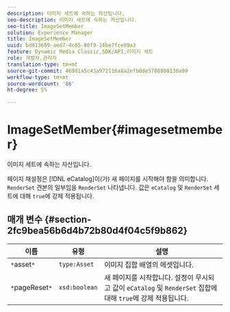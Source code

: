 ```yaml
---
description: 이미지 세트에 속하는 자산입니다.
seo-description: 이미지 세트에 속하는 자산입니다.
seo-title: ImageSetMember
solution: Experience Manager
title: ImageSetMember
uuid: bd013609-aed7-4c85-80f9-16be7fce99a3
feature: Dynamic Media Classic,SDK/API,이미지 세트
role: 개발자,관리자
translation-type: tm+mt
source-git-commit: 469d1a5c43a972116a8a2efb0de5708800130a99
workflow-type: tm+mt
source-wordcount: '86'
ht-degree: 5%

---
```



# ImageSetMember{#imagesetmember}

이미지 세트에 속하는 자산입니다.

페이지 재설정은 [!DNL eCatalog]이(가) 새 페이지를 시작해야 함을 의미합니다. `RenderSet` 견본의 일부임을  `RenderSet` 나타냅니다. 값은 `eCatalog` 및 `RenderSet` 세트에 대해 `true`에 강제 적용됩니다.

## 매개 변수 {#section-2fc9bea56b6d4b72b80d4f04c5f9b862}

| 이름 | 유형 | 설명 |
|---|---|---|
| `*`asset`*` | `type:Asset` | 이미지 집합 배열의 에셋입니다. |
| `*`pageReset`*` | `xsd:boolean` | 새 페이지를 시작합니다. 설정이 무시되고 값이 `eCatalog` 및 `RenderSet` 집합에 대해 `true`에 강제 적용됩니다. |

